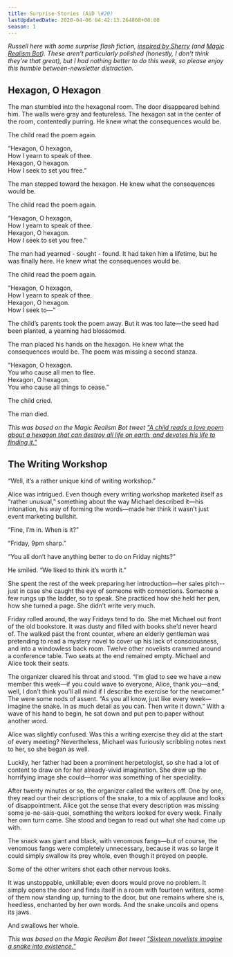 ```yaml
---
title: Surprise Stories (AiD \#20)
lastUpdatedDate: 2020-04-06 04:42:13.264868+00:00
season: 1
---
```


*Russell here with some surprise flash fiction, [inspired by Sherry](https://buttondown.email/frostyshadows) (and [Magic Realism Bot](https://twitter.com/magicrealismbot)). These aren't particularly polished (honestly, I don't think they're that great), but I had nothing better to do this week, so please enjoy this humble between-newsletter distraction.*

## Hexagon, O Hexagon

The man stumbled into the hexagonal room. The door disappeared behind him. The walls were gray and featureless. The hexagon sat in the center of the room, contentedly purring. He knew what the consequences would be.

The child read the poem again.

“Hexagon, O hexagon,  
How I yearn to speak of thee.  
Hexagon, O hexagon.  
How I seek to set you free.”  

The man stepped toward the hexagon. He knew what the consequences would be.

The child read the poem again.

“Hexagon, O hexagon,  
How I yearn to speak of thee.  
Hexagon, O hexagon.  
How I seek to set you free.”  

The man had yearned - sought - found. It had taken him a lifetime, but he was finally here. He knew what the consequences would be.

The child read the poem again.

“Hexagon, O hexagon,  
How I yearn to speak of thee.  
Hexagon, O hexagon.  
How I seek to—“  

The child’s parents took the poem away. But it was too late—the seed had been planted, a yearning had blossomed.

The man placed his hands on the hexagon. He knew what the consequences would be. The poem was missing a second stanza.

“Hexagon, O hexagon.  
You who cause all men to flee.  
Hexagon, O hexagon.  
You who cause all things to cease.”  

The child cried.

The man died.

*This was based on the Magic Realism Bot tweet ["A child reads a love poem about a hexagon that can destroy all life on earth, and devotes his life to finding it."](https://twitter.com/MagicRealismBot/status/1243217647350644736)*

## The Writing Workshop

“Well, it’s a rather unique kind of writing workshop.”

Alice was intrigued. Even though every writing workshop marketed itself as “rather unusual,” something about the way Michael described it—his intonation, his way of forming the words—made her think it wasn’t just event marketing bullshit.

“Fine, I’m in. When is it?”

“Friday, 9pm sharp.”

“You all don’t have anything better to do on Friday nights?”

He smiled. “We liked to think it’s worth it.”

She spent the rest of the week preparing her introduction—her sales pitch--just in case she caught the eye of someone with connections. Someone a few rungs up the ladder, so to speak. She practiced how she held her pen, how she turned a page. She didn’t write very much.

Friday rolled around, the way Fridays tend to do. She met Michael out front of the old bookstore. It was dusty and filled with books she’d never heard of. The walked past the front counter, where an elderly gentleman was pretending to read a mystery novel to cover up his lack of consciousness, and into a windowless back room. Twelve other novelists crammed around a conference table. Two seats at the end remained empty. Michael and Alice took their seats.

The organizer cleared his throat and stood. “I’m glad to see we have a new member this week—if you could wave to everyone, Alice, thank you—and, well, I don’t think you’ll all mind if I describe the exercise for the newcomer.” The were some nods of assent. “As you all know, just like every week—imagine the snake. In as much detail as you can. Then write it down.” With a wave of his hand to begin, he sat down and put pen to paper without another word.

Alice was slightly confused. Was this a writing exercise they did at the start of every meeting? Nevertheless, Michael was furiously scribbling notes next to her, so she began as well.

Luckily, her father had been a prominent herpetologist, so she had a lot of content to draw on for her already-vivid imagination. She drew up the horrifying image she could—horror was something of her speciality.

After twenty minutes or so, the organizer called the writers off. One by one, they read our their descriptions of the snake, to a mix of applause and looks of disappointment. Alice got the sense that every description was missing some je-ne-sais-quoi, something the writers looked for every week. Finally her own turn came. She stood and began to read out what she had come up with.

The snack was giant and black, with venomous fangs—but of course, the venomous fangs were completely unnecessary, because it was so large it could simply swallow its prey whole, even though it preyed on people.

Some of the other writers shot each other nervous looks.

It was unstoppable, unkillable; even doors would prove no problem. It simply opens the door and finds itself in a room with fourteen writers, some of them now standing up, turning to the door, but one remains where she is, heedless, enchanted by her own words. And the snake uncoils and opens its jaws.

And swallows her whole.

*This was based on the Magic Realism Bot tweet ["Sixteen novelists imagine a snake into existence."](https://twitter.com/MagicRealismBot/status/1244425639412678656)*